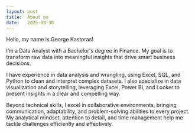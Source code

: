 ```yaml
---
layout: post
title:  About me
date:   2025-08-30
---
```


Hello, my name is George Kastoras! 

I’m a Data Analyst with a Bachelor's degree in Finance. My goal is to transform raw data into meaningful insights that drive smart business decisions.

I have experience in data analysis and wrangling, using Excel, SQL, and Python to clean and interpret complex datasets. I also specialize in data visualization and storytelling, leveraging Excel, Power BI, and Looker to present insights in a clear and compelling way.

Beyond technical skills, I excel in collaborative environments, bringing communication, adaptability, and problem-solving abilities to every project. My analytical mindset, attention to detail, and time management help me tackle challenges efficiently and effectively.
